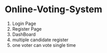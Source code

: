 # Online-Voting-System

1. Login Page
2. Register Page
3. DashBoard
4. multiple candidate register
5. one voter can vote single time
